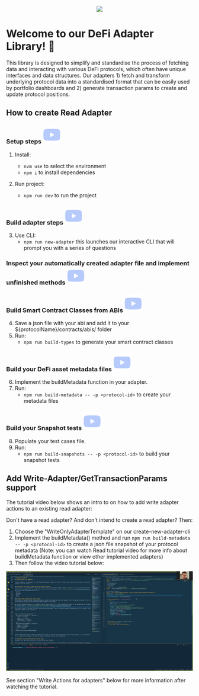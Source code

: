 <p align="center">
  <img src="https://images.ctfassets.net/9sy2a0egs6zh/2XUXAYxxFFVjPlZABUoiLg/d0ff82237d3e5d9bd1097a98e0754453/MMI-icon.svg" width="500">
</p>

# Welcome to our DeFi Adapter Library! 🚀

This library is designed to simplify and standardise the process of fetching data and interacting with various DeFi protocols, which often have unique interfaces and data structures. Our adapters 1) fetch and transform underlying protocol data into a standardised format that can be easily used by portfolio dashboards and 2) generate transaction params to create and update protocol positions.

## How to create Read Adapter

### Setup steps      [![video](video-icon.svg)](https://drive.google.com/file/d/1bp9Y8uxQDYxgIyMTk5945vLOwCG1JOn3/view "Watch the setup video")
1. Install:
   - `nvm use` to select the environment
   - `npm i` to install dependencies 



2. Run project:
   - `npm run dev` to run the project
### Build adapter steps      [![video](video-icon.svg)](https://drive.google.com/file/d/1Pl0yB2d1s-3oKFCXAyRhKx7rK2x43Qtf/view "Watch the build adapter steps")
3. Use CLI:
   - `npm run new-adapter` this launches our interactive CLI that will prompt you with a series of questions
### Inspect your automatically created adapter file and implement unfinished methods      [![video](video-icon.svg)](https://drive.google.com/file/d/1wLTd8utKB3vXHd-Vr2Cv1ElpLYHpPXCX/view "Watch the inspect your adapter")
### Build Smart Contract Classes from ABIs      [![video](video-icon.svg)](https://drive.google.com/file/d/1abo6lKGGTnNMKgvfiDPotFWUvey8UqZI/view "Watch the build contract classes from ABIs")
4. Save a json file with your abi and add it to your ${protocolName}/contracts/abis/ folder 
5. Run:
   - `npm run build-types` to generate your smart contract classes
### Build your DeFi asset metadata files      [![video](video-icon.svg)](https://drive.google.com/file/d/1QfI5ZIg2-lkw2KqNypZo0G5ySye0o0WC/view?usp=sharing "Watch the build your DeFi asset metadata files")
6. Implement the buildMetadata function in your adapter.
7. Run:
   - `npm run build-metadata -- -p <protocol-id>` to create your metadata files
### Build your Snapshot tests      [![video](video-icon.svg)](https://drive.google.com/file/d/1pVWcssMHTQBH-m_BjVTwpRKamIY6UUK9/view "Whats the build your snapshot tests")
8. Populate your test cases file.
6. Run:
   - `npm run build-snapshots -- -p <protocol-id>` to build your snapshot tests

## Add Write-Adapter/GetTransactionParams support

The tutorial video below shows an intro to on how to add write adapter actions to an existing read adapter:

Don't have a read adapter? And don't intend to create a read adapter? Then:

1. Choose the "WriteOnlyAdapterTemplate" on our create-new-adapter-cli
2. Implement the buildMetadata() method and run `npm run build-metadata -- -p <protocol-id>` to create a json file snapshot of your protocol metadata (Note: you can watch Read tutorial video for more info about buildMetadata function or view other implemented adapters)
3. Then follow the video tutorial below:

[![DeFi Adapter Write Actions Tutorial](packages/adapters-library/readme-assets/video-write-thumbnail.png)](https://drive.google.com/file/d/1ZNWwOkzHlc7Zt2qLy5ZRuHqoDgWSnww7/view)

See section "Write Actions for adapters" below for more information after watching the tutorial.






